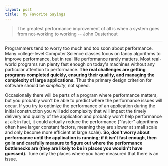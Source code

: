 ```yaml
---
layout: post
title:  My Favorite Sayings
---
```


> The greatest performance improvement of all is when a system goes from not-working to working  -- John Ousterhout
--------

 Programmers tend to worry too much and too soon about performance. Many college-level Computer Science classes focus on fancy algorithms to improve performance, but in real life performance rarely matters. Most real-world programs run plenty fast enough on today's machines without any particular attention to performance. **The real challenges are getting programs completed quickly, ensuring their quality, and managing the complexity of large applications.** Thus the primary design criterion for software should be *simplicity*, not speed.
 
 Occasionally there will be parts of a program where performance matters, but you probably won't be able to predict where the performance issues will occur. If you try to optimize the performance of an application during the initial construction you will add complexity that will impact the timely delivery and quality of the application and probably won't help performance at all; in fact, it could actually reduce the performance ("faster" algorithms often have larger constant factors, meaning they are slower at small scale and only become more efficient at large scale). **So, don't worry about performance until the application is running; if it isn't fast enough, then go in and carefully measure to figure out where the performance bottlenecks are (they are likely to be in places you wouldn't have guessed).** Tune only the places where you have measured that there is an issue. 

